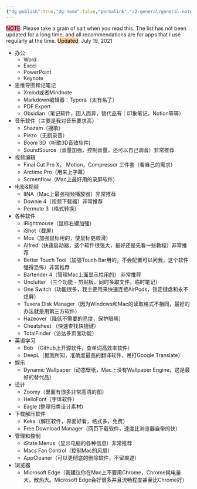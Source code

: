 ```yaml
---
{"dg-publish":true,"dg-home":false,"permalink":"/2-general/general-notes/mac-apps/","dgPassFrontmatter":true}
---
```



<mark style="background: #FF5582A6;">NOTE</mark>: Please take a grain of salt when you read this. The list has not been updated for a long time, and all recommendations are for apps that I use regularly at the time.
<mark style="background: #FFB86CA6;">Updated</mark>: July 19, 2021

- 办公
    - Word
    - Excel
    - PowerPoint
    - Keynote
- 思维导图和记笔记
    - Xmind或者Mindnote
    - Markdown编辑器：Typora（太有名了）
    - PDF Expert
    - Obsidian（笔记软件，因人而异，替代品有：印象笔记，Notion等等）
- 音乐软件（主要是我对音乐要求高）
    - Shazam（搜歌）
    - Piezo（无损录音）
    - Boom 3D（听歌3D音效软件)
    - SoundSource（音量加强，控制音量，还可以自己调音）非常推荐
- 视频编辑
    - Final Cut Pro X， Motion，Compressor 三件套（看自己的需求）
    - Arctime Pro（用来上字幕）
    - Screenflow（Mac上最好用的录屏软件）
- 电影&视频
    - IINA（Mac上最强视频播放器）非常推荐
    - Downie 4（视频下载器）非常推荐
    - Permute 3（格式转换）
- 各种软件
    - iRightmouse（鼠标右键加强）
    - iShot（截屏）
    - Mos（加强鼠标用的，使鼠标更顺滑）
    - Alfred（快速启动器，这个软件很强大，最好还是先看一些教程）非常推荐
    - Better Touch Tool（加强Touch Bar用的，不会配置可以问我，这个软件强得恐怖）非常推荐
    - Bartender 4（管理Mac上面显示栏用的） 非常推荐
    - Unclutter （三个功能 - 剪贴板，同时多取文件，临时笔记）
    - One Switch（功能很多，我主要用来快速连接AirPods，锁定键盘和永不熄屏）
    - Tuxera Disk Manager（因为Windows和Mac的读取格式不相同，最好的办法就是用第三方软件）
    - Hazeover（降低不需要的亮度，保护眼睛）
    - Cheatsheet （快速查找快捷键）
    - TotalFinder（访达多页面功能）
- 英语学习
    - Bob （Github上开源软件，查单词高效率软件）
    - DeepL（据我所知，准确度最高的翻译软件，吊打Google Translate）
- 娱乐
    - Dynamic Wallpaper（动态壁纸，Mac上没有Wallpaper Engine，这是最好的替代品）
- 设计
    - Zoomy（里面有很多非常高清的图）
    - HelloFont（字体软件）
    - Eagle (整理归类设计素材)
- 下载解压软件
    - Keka（解压软件，界面好看，格式多，免费）
    - Free Download Manager（网页下载软件，速度比浏览器自带的快）
- 管理和控制
    - iState Menus（显示电脑的各种信息）非常推荐
    - Macs Fan Control（控制Mac的风扇）
    - AppCleaner（可以更彻底的删除软件，不留痕迹）
- 浏览器
    - Microsoft Edge（我建议你在Mac上不要用Chrome，Chrome耗电量大，散热大。Microsoft Edge会好很多并且流畅程度甚至比Chrome好）


